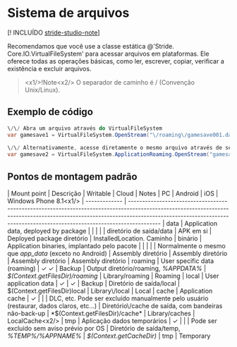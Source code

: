 # Sistema de arquivos

[! INCLUÍDO [stride-studio-note](../../includes/under-construction-note.md)]

Recomendamos que você use a classe estática @'Stride. Core.IO.VirtualFileSystem' para acessar arquivos em plataformas. Ele oferece todas as operações básicas, como ler, escrever, copiar, verificar a existência e excluir arquivos.

> <x1\/>!Note<x2\/>
> O separador de caminho é \/ (Convenção Unix\/Linux).

## Exemplo de código

```cs
\/\/ Abra um arquivo através do VirtualFileSystem
var gamesave1 = VirtualFileSystem.OpenStream("\/roaming\/gamesave001.dat", VirtualFileMode. Abrir, VirtualFileAccess.Read);
 
\/\/ Alternativamente, acesse diretamente o mesmo arquivo através de seu provedor de sistema de arquivos (ponto de montagem)
var gamesave2 = VirtualFileSystem.ApplicationRoaming.OpenStream("gamesave001.dat", VirtualFileMode. Abrir, VirtualFileAccess.Read);
```

## Pontos de montagem padrão

| Mount point | Descrição | Writable | Cloud | Notes | PC | Android | iOS | Windows Phone 8.1<x1\/>
| ------------- | -----------------------------------------------------------------------------------------------------------------------------------------------------------------------------------------------------------------------------------------------------
| data | Application data, deployed by package | | | | | diretório de saída\/data | APK em si | Deployed package diretório | InstalledLocation. Caminho
| binário | Application binaries, implantado pelo pacote | | | | | Normalmente o mesmo que *app_data* (exceto no Android) | Assembly diretório | Assembly diretório | Assembly diretório | Assembly diretório
| roaming | User specific data (roaming) | ✓ ✓ | Backup | Output diretório\/roaming, *%APPDATA%* | *$(Context.getFilesDir)\/roaming* | Library\/roaming | Roaming
| local | User application data | ✓ | ✓ | Backup | Diretório de saída\/local | $(Context.getFilesDir)local | Library\/local | Local
| cache | Application cache | ✓ | | | DLC, etc. Pode ser excluído manualmente pelo usuário (restaurar, dados claros, etc...)   | Diretório\/cache de saída, com bandeiras não-back-up | *$(Context.getFilesDir)\/cache* | Library\/caches | LocalCache<x2\/>
| tmp | Aplicação dados temporários | ✓ | | | Pode ser excluído sem aviso prévio por OS | Diretório de saída\/temp, *%TEMP%\/%APPNAME%* | *$(Context.getCacheDir)* | tmp | Temporary
